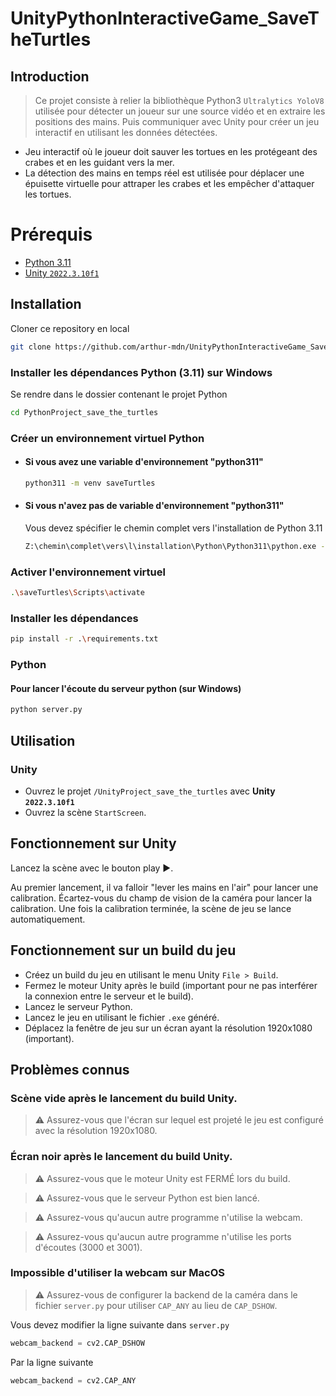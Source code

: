 ﻿# UnityPythonInteractiveGame_SaveTheTurtles

## Introduction
> Ce projet consiste à relier la bibliothèque Python3 `Ultralytics YoloV8` utilisée pour détecter un joueur sur une source vidéo et en extraire les positions des mains. Puis communiquer avec Unity pour créer un jeu interactif en utilisant les données détectées.

- Jeu interactif où le joueur doit sauver les tortues en les protégeant des crabes et en les guidant vers la mer.
- La détection des mains en temps réel est utilisée pour déplacer une épuisette virtuelle pour attraper les crabes et les empêcher d'attaquer les tortues.

# Prérequis
- [Python 3.11](https://www.python.org/downloads/release/python-3110/)
- [Unity `2022.3.10f1`](https://unity3d.com/fr/get-unity/download/archive)

## Installation
Cloner ce repository en local
```bash
git clone https://github.com/arthur-mdn/UnityPythonInteractiveGame_SaveTheTurtles.git
```
### Installer les dépendances Python (3.11) sur Windows

Se rendre dans le dossier contenant le projet Python
```bash
cd PythonProject_save_the_turtles
```
### Créer un environnement virtuel Python
- #### Si vous avez une variable d'environnement "python311"
    ```bash
    python311 -m venv saveTurtles 
    ```
- #### Si vous n'avez pas de variable d'environnement "python311"
  Vous devez spécifier le chemin complet vers l'installation de Python 3.11
    ```bash
    Z:\chemin\complet\vers\l\installation\Python\Python311\python.exe -m venv saveTurtles
    ```
### Activer l'environnement virtuel
```bash
.\saveTurtles\Scripts\activate
```
### Installer les dépendances
```bash
pip install -r .\requirements.txt
```

### Python
#### Pour lancer l'écoute du serveur python (sur Windows)

```bash
python server.py
```

## Utilisation
### Unity
- Ouvrez le projet `/UnityProject_save_the_turtles` avec **Unity `2022.3.10f1`** 
- Ouvrez la scène `StartScreen`.

## Fonctionnement sur Unity
Lancez la scène avec le bouton play ▶️.

Au premier lancement, il va falloir "lever les mains en l'air" pour lancer une calibration.
Écartez-vous du champ de vision de la caméra pour lancer la calibration.
Une fois la calibration terminée, la scène de jeu se lance automatiquement.

## Fonctionnement sur un build du jeu
- Créez un build du jeu en utilisant le menu Unity `File > Build`.
- Fermez le moteur Unity après le build (important pour ne pas interférer la connexion entre le serveur et le build).
- Lancez le serveur Python.
- Lancez le jeu en utilisant le fichier `.exe` généré.
- Déplacez la fenêtre de jeu sur un écran ayant la résolution 1920x1080 (important).

## Problèmes connus
### Scène vide après le lancement du build Unity.
> ⚠️ Assurez-vous que l'écran sur lequel est projeté le jeu est configuré avec la résolution 1920x1080.
> 
### Écran noir après le lancement du build Unity.
> ⚠️ Assurez-vous que le moteur Unity est FERMÉ lors du build.

> ⚠️ Assurez-vous que le serveur Python est bien lancé.

> ⚠️ Assurez-vous qu'aucun autre programme n'utilise la webcam.

> ⚠️ Assurez-vous qu'aucun autre programme n'utilise les ports d'écoutes (3000 et 3001). 
>
### Impossible d'utiliser la webcam sur MacOS
> ⚠️ Assurez-vous de configurer la backend de la caméra dans le fichier `server.py` pour utiliser `CAP_ANY` au lieu de `CAP_DSHOW`.

Vous devez modifier la ligne suivante dans ``server.py``
```python
webcam_backend = cv2.CAP_DSHOW
```
Par la ligne suivante
```python
webcam_backend = cv2.CAP_ANY
```